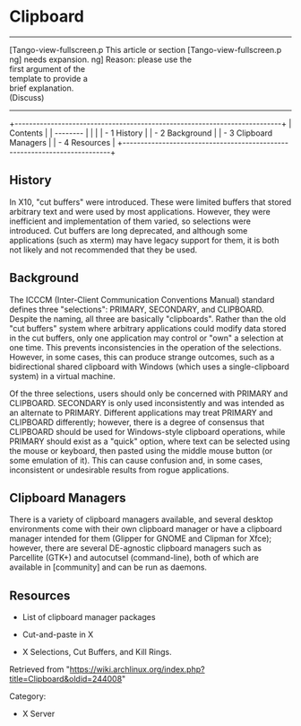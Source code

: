 Clipboard
=========

  ------------------------ ------------------------ ------------------------
  [Tango-view-fullscreen.p This article or section  [Tango-view-fullscreen.p
  ng]                      needs expansion.         ng]
                           Reason: please use the   
                           first argument of the    
                           template to provide a    
                           brief explanation.       
                           (Discuss)                
  ------------------------ ------------------------ ------------------------

+--------------------------------------------------------------------------+
| Contents                                                                 |
| --------                                                                 |
|                                                                          |
| -   1 History                                                            |
| -   2 Background                                                         |
| -   3 Clipboard Managers                                                 |
| -   4 Resources                                                          |
+--------------------------------------------------------------------------+

History
-------

In X10, "cut buffers" were introduced. These were limited buffers that
stored arbitrary text and were used by most applications. However, they
were inefficient and implementation of them varied, so selections were
introduced. Cut buffers are long deprecated, and although some
applications (such as xterm) may have legacy support for them, it is
both not likely and not recommended that they be used.

Background
----------

The ICCCM (Inter-Client Communication Conventions Manual) standard
defines three "selections": PRIMARY, SECONDARY, and CLIPBOARD. Despite
the naming, all three are basically "clipboards". Rather than the old
"cut buffers" system where arbitrary applications could modify data
stored in the cut buffers, only one application may control or "own" a
selection at one time. This prevents inconsistencies in the operation of
the selections. However, in some cases, this can produce strange
outcomes, such as a bidirectional shared clipboard with Windows (which
uses a single-clipboard system) in a virtual machine.

Of the three selections, users should only be concerned with PRIMARY and
CLIPBOARD. SECONDARY is only used inconsistently and was intended as an
alternate to PRIMARY. Different applications may treat PRIMARY and
CLIPBOARD differently; however, there is a degree of consensus that
CLIPBOARD should be used for Windows-style clipboard operations, while
PRIMARY should exist as a "quick" option, where text can be selected
using the mouse or keyboard, then pasted using the middle mouse button
(or some emulation of it). This can cause confusion and, in some cases,
inconsistent or undesirable results from rogue applications.

Clipboard Managers
------------------

There is a variety of clipboard managers available, and several desktop
environments come with their own clipboard manager or have a clipboard
manager intended for them (Glipper for GNOME and Clipman for Xfce);
however, there are several DE-agnostic clipboard managers such as
Parcellite (GTK+) and autocutsel (command-line), both of which are
available in [community] and can be run as daemons.

Resources
---------

-   List of clipboard manager packages

-   Cut-and-paste in X

-   X Selections, Cut Buffers, and Kill Rings.

Retrieved from
"https://wiki.archlinux.org/index.php?title=Clipboard&oldid=244008"

Category:

-   X Server
